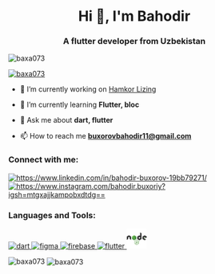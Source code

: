 <h1 align="center">Hi 👋, I'm Bahodir</h1>
<h3 align="center">A flutter developer from Uzbekistan</h3>

<p align="left"> <img src="https://komarev.com/ghpvc/?username=baxa073&label=Profile%20views&color=0e75b6&style=flat" alt="baxa073" /> </p>

<p align="left"> <a href="https://github.com/ryo-ma/github-profile-trophy"><img src="https://github-profile-trophy.vercel.app/?username=baxa073" alt="baxa073" /></a> </p>

- 🔭 I’m currently working on [Hamkor Lizing](hamkor-lizing.uz)

- 🌱 I’m currently learning **Flutter, bloc**

- 💬 Ask me about **dart, flutter**

- 📫 How to reach me **buxorovbahodir11@gmail.com**

<h3 align="left">Connect with me:</h3>
<p align="left">
<a href="https://linkedin.com/in/https://www.linkedin.com/in/bahodir-buxorov-19bb79271/" target="blank"><img align="center" src="https://raw.githubusercontent.com/rahuldkjain/github-profile-readme-generator/master/src/images/icons/Social/linked-in-alt.svg" alt="https://www.linkedin.com/in/bahodir-buxorov-19bb79271/" height="30" width="40" /></a>
<a href="https://instagram.com/bahodir.buxoriy" target="blank"><img align="center" src="https://raw.githubusercontent.com/rahuldkjain/github-profile-readme-generator/master/src/images/icons/Social/instagram.svg" alt="https://www.instagram.com/bahodir.buxoriy?igsh=mtgxajjkampobxdtdg==" height="30" width="40" /></a>
</p>

<h3 align="left">Languages and Tools:</h3>
<p align="left"> <a href="https://dart.dev" target="_blank" rel="noreferrer"> <img src="https://www.vectorlogo.zone/logos/dartlang/dartlang-icon.svg" alt="dart" width="40" height="40"/> </a> <a href="https://www.figma.com/" target="_blank" rel="noreferrer"> <img src="https://www.vectorlogo.zone/logos/figma/figma-icon.svg" alt="figma" width="40" height="40"/> </a> <a href="https://firebase.google.com/" target="_blank" rel="noreferrer"> <img src="https://www.vectorlogo.zone/logos/firebase/firebase-icon.svg" alt="firebase" width="40" height="40"/> </a> <a href="https://flutter.dev" target="_blank" rel="noreferrer"> <img src="https://www.vectorlogo.zone/logos/flutterio/flutterio-icon.svg" alt="flutter" width="40" height="40"/> </a> <a href="https://nodejs.org" target="_blank" rel="noreferrer"> <img src="https://raw.githubusercontent.com/devicons/devicon/master/icons/nodejs/nodejs-original-wordmark.svg" alt="nodejs" width="40" height="40"/> </a> </p>

<p><img align="left" src="https://github-readme-stats.vercel.app/api/top-langs?username=baxa073&show_icons=true&locale=en&layout=compact" alt="baxa073" /></p>

<p>&nbsp;<img align="center" src="https://github-readme-stats.vercel.app/api?username=baxa073&show_icons=true&locale=en" alt="baxa073" /></p>
